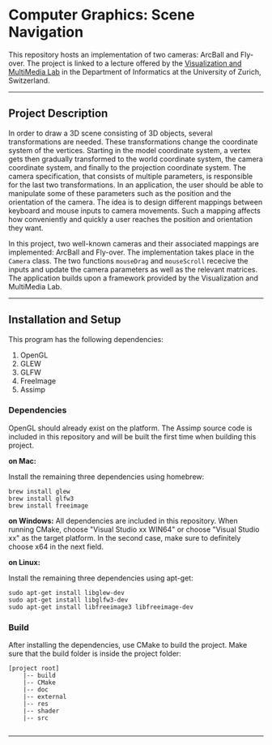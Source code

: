 # Computer Graphics: Scene Navigation

This repository hosts an implementation of two cameras: ArcBall and Fly-over. The project is linked to a lecture offered by the [Visualization and MultiMedia Lab](https://www.ifi.uzh.ch/en/vmml/teaching.html) in the Department of Informatics at the University of Zurich, Switzerland.

---
## Project Description
In order to draw a 3D scene consisting of 3D objects, several transformations are needed. These transformations change the coordinate system of the vertices. Starting in the model coordinate system, a vertex gets then gradually transformed to the world coordinate system, the camera coordinate system, and finally to the projection coordinate system. The camera specification, that consists of multiple parameters, is responsible for the last two transformations. In an application, the user should be able to manipulate some of these parameters such as the position and the orientation of the camera. The idea is to design different mappings between keyboard and mouse inputs to camera movements. Such a mapping affects how conveniently and quickly a user reaches the position and orientation they want. 

In this project, two well-known cameras and their associated mappings are implemented: ArcBall and Fly-over. The implementation takes place in the `Camera` class. The two functions `mouseDrag` and `mouseScroll` rececive the inputs and update the camera parameters as well as the relevant matrices. The application builds upon a framework provided by the Visualization and MultiMedia Lab.

---

## Installation and Setup
This program has the following dependencies:

 1. OpenGL
 2. GLEW
 3. GLFW
 4. FreeImage
 5. Assimp

### Dependencies
OpenGL should already exist on the platform. The Assimp source code is included in this repository and will be built the first time when building this project.

**on Mac:**

Install the remaining three dependencies using homebrew:
```
brew install glew
brew install glfw3
brew install freeimage
```

**on Windows:**
All dependencies are included in this repository. When running CMake, choose "Visual Studio xx WIN64" or choose "Visual Studio xx" as the target platform. In the second case, make sure to definitely choose x64 in the next field.

**on Linux:**

Install the remaining three dependencies using apt-get:
```
sudo apt-get install libglew-dev
sudo apt-get install libglfw3-dev
sudo apt-get install libfreeimage3 libfreeimage-dev
```

### Build
After installing the dependencies, use CMake to build the project. Make sure that the build folder is inside the project folder:

```
[project root]
	|-- build
	|-- CMake
	|-- doc
	|-- external
	|-- res
	|-- shader
	|-- src
	
```
---
